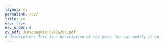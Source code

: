 ```yaml
---
layout: cv
permalink: /cv/
title: cv
nav: true
nav_order: 4
cv_pdf: JunYoungKim_CV(0620).pdf
# description: This is a description of the page. You can modify it in 'pages/_cv.md'. You can also change or remove the top pdf download button.
---
```

